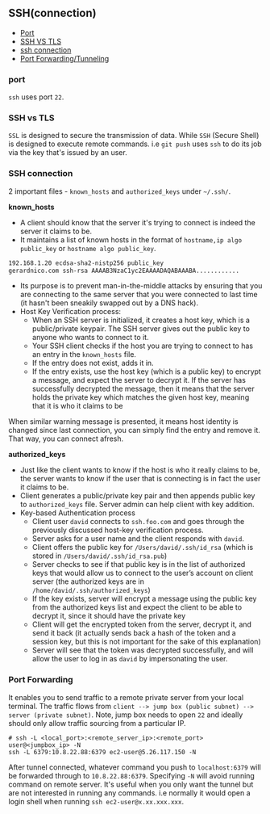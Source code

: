 ## SSH(connection)

- [Port](#port)
- [SSH VS TLS](#ssh-vs-tls)
- [ssh connection](#ssh-connection)
- [Port Forwarding/Tunneling](#port-forwarding)

### port

`ssh` uses port `22`.

### SSH vs TLS

`SSL` is designed to secure the transmission of data. While `SSH` (Secure Shell) is designed to execute remote commands. i.e `git push` uses `ssh` to do its job via the key that's issued by an user.

### SSH connection

2 important files - `known_hosts` and `authorized_keys` under `~/.ssh/`.

**known_hosts**

- A client should know that the server it's trying to connect is indeed the server it claims to be.
- It maintains a list of known hosts in the format of `hostname,ip algo public_key` or `hostname algo public_key`.

```sh
192.168.1.20 ecdsa-sha2-nistp256 public_key
gerardnico.com ssh-rsa AAAAB3NzaC1yc2EAAAADAQABAAABA............
```

- Its purpose is to prevent man-in-the-middle attacks by ensuring that you are connecting to the same server that you were connected to last time (it hasn't been sneakily swapped out by a DNS hack).
- Host Key Verification process:
  - When an SSH server is initialized, it creates a host key, which is a public/private keypair. The SSH server gives out the public key to anyone who wants to connect to it.
  - Your SSH client checks if the host you are trying to connect to has an entry in the `known_hosts` file.
  - If the entry does not exist, adds it in.
  - If the entry exists, use the host key (which is a public key) to encrypt a message, and expect the server to decrypt it. If the server has successfully decrypted the message, then it means that the server holds the private key which matches the given host key, meaning that it is who it claims to be

When similar warning message is presented, it means host identity is changed since last connection, you can simply find the entry and remove it. That way, you can connect afresh.

**authorized_keys**

- Just like the client wants to know if the host is who it really claims to be, the server wants to know if the user that is connecting is in fact the user it claims to be.
- Client generates a public/private key pair and then appends public key to `authorized_keys` file. Server admin can help client with key addition.
- Key-based Authentication process
  - Client user `david` connects to `ssh.foo.com` and goes through the previously discussed host-key verification process.
  - Server asks for a user name and the client responds with `david`.
  - Client offers the public key for `/Users/david/.ssh/id_rsa` (which is stored in `/Users/david/.ssh/id_rsa.pub`)
  - Server checks to see if that public key is in the list of authorized keys that would allow us to connect to the user’s account on client server (the authorized keys are in `/home/david/.ssh/authorized_keys`)
  - If the key exists, server will encrypt a message using the public key from the authorized keys list and expect the client to be able to decrypt it, since it should have the private key
  - Client will get the encrypted token from the server, decrypt it, and send it back (it actually sends back a hash of the token and a session key, but this is not important for the sake of this explanation)
  - Server will see that the token was decrypted successfully, and will allow the user to log in as `david` by impersonating the user.

### Port Forwarding

It enables you to send traffic to a remote private server from your local terminal. The traffic flows from `client --> jump box (public subnet) --> server (private subnet)`. Note, jump box needs to open `22` and ideally should only allow traffic sourcing from a particular IP.

```shell
# ssh -L <local_port>:<remote_server_ip>:<remote_port> user@<jumpbox_ip> -N
ssh -L 6379:10.8.22.88:6379 ec2-user@5.26.117.150 -N
```

After tunnel connected, whatever command you push to `localhost:6379` will be forwarded through to `10.8.22.88:6379`. Specifying `-N` will avoid running command on remote server. It's useful when you only want the tunnel but are not interested in running any commands. i.e normally it would open a login shell when running `ssh ec2-user@x.xx.xxx.xxx`.

